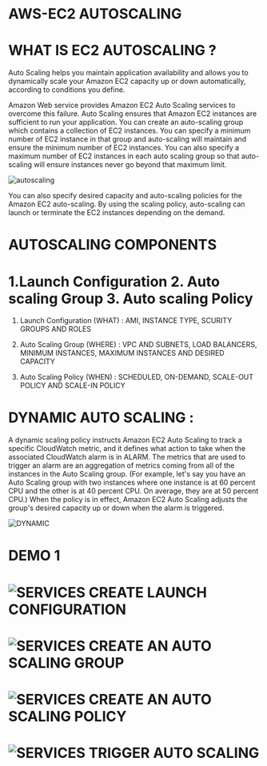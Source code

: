# AWS-EC2 AUTOSCALING


# WHAT IS EC2 AUTOSCALING ?

Auto Scaling helps you maintain application availability and allows you to dynamically scale your Amazon EC2 capacity up or down automatically, according to conditions you define.

Amazon Web service provides Amazon EC2 Auto Scaling services to overcome this failure. Auto Scaling ensures that Amazon EC2 instances are sufficient to run your application. You can create an auto-scaling group which contains a collection of EC2 instances. You can specify a minimum number of EC2 instance in that group and auto-scaling will maintain and ensure the minimum number of EC2 instances. You can also specify a maximum number of EC2 instances in each auto scaling group so that auto-scaling will ensure instances never go beyond that maximum limit.

![autoscaling](https://user-images.githubusercontent.com/54776422/142845510-6c82d7e8-51d4-4dd0-8c6f-b63aa0fa7890.jpeg)

You can also specify desired capacity and auto-scaling policies for the Amazon EC2 auto-scaling. By using the scaling policy, auto-scaling can launch or terminate the EC2 instances depending on the demand.

# AUTOSCALING COMPONENTS

# 1.Launch Configuration 2. Auto scaling Group 3. Auto scaling Policy

1. Launch Configuration (WHAT) : AMI, INSTANCE TYPE, SCURITY GROUPS AND ROLES

2. Auto Scaling Group (WHERE)  : VPC AND SUBNETS, LOAD BALANCERS, MINIMUM INSTANCES, MAXIMUM INSTANCES AND DESIRED CAPACITY

3. Auto Scaling Policy (WHEN)  : SCHEDULED, ON-DEMAND, SCALE-OUT POLICY AND SCALE-IN POLICY

# DYNAMIC AUTO SCALING :

A dynamic scaling policy instructs Amazon EC2 Auto Scaling to track a specific CloudWatch metric, and it defines what action to take when the associated CloudWatch alarm is in ALARM. The metrics that are used to trigger an alarm are an aggregation of metrics coming from all of the instances in the Auto Scaling group. (For example, let's say you have an Auto Scaling group with two instances where one instance is at 60 percent CPU and the other is at 40 percent CPU. On average, they are at 50 percent CPU.) When the policy is in effect, Amazon EC2 Auto Scaling adjusts the group's desired capacity up or down when the alarm is triggered.


![DYNAMIC](https://user-images.githubusercontent.com/54776422/142850616-26750bd2-15f6-43a9-9e3f-0b205d8d58d5.jpg)

# DEMO 1 
#          ![SERVICES](https://user-images.githubusercontent.com/54776422/142858761-cbba6ae5-58d4-4c6b-9620-de74f0e9d253.png) CREATE LAUNCH CONFIGURATION 
#          ![SERVICES](https://user-images.githubusercontent.com/54776422/142858761-cbba6ae5-58d4-4c6b-9620-de74f0e9d253.png) CREATE AN AUTO SCALING GROUP 
#          ![SERVICES](https://user-images.githubusercontent.com/54776422/142858761-cbba6ae5-58d4-4c6b-9620-de74f0e9d253.png) CREATE AN AUTO SCALING POLICY 
#          ![SERVICES](https://user-images.githubusercontent.com/54776422/142858761-cbba6ae5-58d4-4c6b-9620-de74f0e9d253.png) TRIGGER AUTO SCALING


